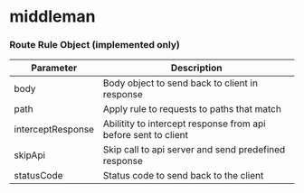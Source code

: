 # middleman

### Route Rule Object (implemented only)
| Parameter         | Description                                                    |
| ----------------- | -------------------------------------------------------------- |
| body              | Body object to send back to client in response                 |
| path              | Apply rule to requests to paths that match                     |
| interceptResponse | Abilitity to intercept response from api before sent to client |
| skipApi           | Skip call to api server and send predefined response           |
| statusCode        | Status code to send back to the client                         |
